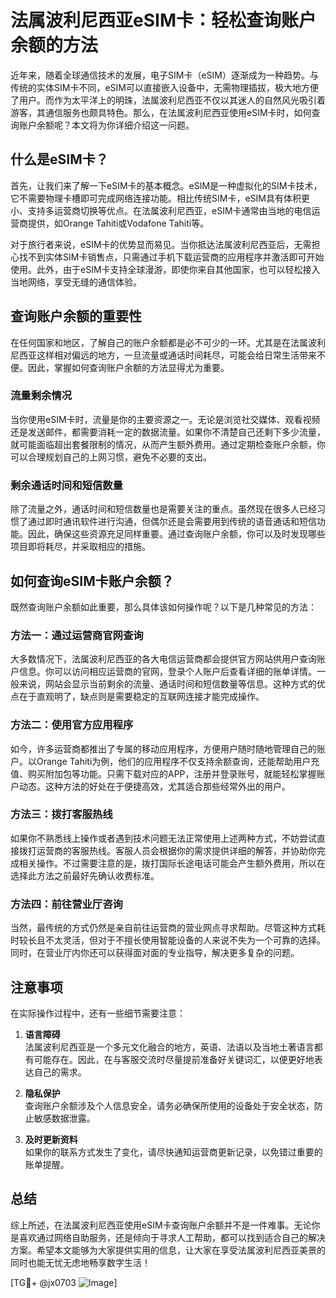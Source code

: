 # 法属波利尼西亚eSIM卡：轻松查询账户余额的方法

近年来，随着全球通信技术的发展，电子SIM卡（eSIM）逐渐成为一种趋势。与传统的实体SIM卡不同，eSIM可以直接嵌入设备中，无需物理插拔，极大地方便了用户。而作为太平洋上的明珠，法属波利尼西亚不仅以其迷人的自然风光吸引着游客，其通信服务也颇具特色。那么，在法属波利尼西亚使用eSIM卡时，如何查询账户余额呢？本文将为你详细介绍这一问题。

## 什么是eSIM卡？

首先，让我们来了解一下eSIM卡的基本概念。eSIM是一种虚拟化的SIM卡技术，它不需要物理卡槽即可完成网络连接功能。相比传统SIM卡，eSIM具有体积更小、支持多运营商切换等优点。在法属波利尼西亚，eSIM卡通常由当地的电信运营商提供，如Orange Tahiti或Vodafone Tahiti等。

对于旅行者来说，eSIM卡的优势显而易见。当你抵达法属波利尼西亚后，无需担心找不到实体SIM卡销售点，只需通过手机下载运营商的应用程序并激活即可开始使用。此外，由于eSIM卡支持全球漫游，即使你来自其他国家，也可以轻松接入当地网络，享受无缝的通信体验。

## 查询账户余额的重要性

在任何国家和地区，了解自己的账户余额都是必不可少的一环。尤其是在法属波利尼西亚这样相对偏远的地方，一旦流量或通话时间耗尽，可能会给日常生活带来不便。因此，掌握如何查询账户余额的方法显得尤为重要。

### 流量剩余情况

当你使用eSIM卡时，流量是你的主要资源之一。无论是浏览社交媒体、观看视频还是发送邮件，都需要消耗一定的数据流量。如果你不清楚自己还剩下多少流量，就可能面临超出套餐限制的情况，从而产生额外费用。通过定期检查账户余额，你可以合理规划自己的上网习惯，避免不必要的支出。

### 剩余通话时间和短信数量

除了流量之外，通话时间和短信数量也是需要关注的重点。虽然现在很多人已经习惯了通过即时通讯软件进行沟通，但偶尔还是会需要用到传统的语音通话和短信功能。因此，确保这些资源充足同样重要。通过查询账户余额，你可以及时发现哪些项目即将耗尽，并采取相应的措施。

## 如何查询eSIM卡账户余额？

既然查询账户余额如此重要，那么具体该如何操作呢？以下是几种常见的方法：

### 方法一：通过运营商官网查询

大多数情况下，法属波利尼西亚的各大电信运营商都会提供官方网站供用户查询账户信息。你可以访问相应运营商的官网，登录个人账户后查看详细的账单详情。一般来说，网站会显示当前剩余的流量、通话时间和短信数量等信息。这种方式的优点在于直观明了，缺点则是需要稳定的互联网连接才能完成操作。

### 方法二：使用官方应用程序

如今，许多运营商都推出了专属的移动应用程序，方便用户随时随地管理自己的账户。以Orange Tahiti为例，他们的应用程序不仅支持余额查询，还能帮助用户充值、购买附加包等功能。只需下载对应的APP，注册并登录账号，就能轻松掌握账户动态。这种方法的好处在于便捷高效，尤其适合那些经常外出的用户。

### 方法三：拨打客服热线

如果你不熟悉线上操作或者遇到技术问题无法正常使用上述两种方式，不妨尝试直接拨打运营商的客服热线。客服人员会根据你的需求提供详细的解答，并协助你完成相关操作。不过需要注意的是，拨打国际长途电话可能会产生额外费用，所以在选择此方法之前最好先确认收费标准。

### 方法四：前往营业厅咨询

当然，最传统的方式仍然是亲自前往运营商的营业网点寻求帮助。尽管这种方式耗时较长且不太灵活，但对于不擅长使用智能设备的人来说不失为一个可靠的选择。同时，在营业厅内你还可以获得面对面的专业指导，解决更多复杂的问题。

## 注意事项

在实际操作过程中，还有一些细节需要注意：

1. **语言障碍**  
   法属波利尼西亚是一个多元文化融合的地方，英语、法语以及当地土著语言都有可能存在。因此，在与客服交流时尽量提前准备好关键词汇，以便更好地表达自己的需求。

2. **隐私保护**  
   查询账户余额涉及个人信息安全，请务必确保所使用的设备处于安全状态，防止敏感数据泄露。

3. **及时更新资料**  
   如果你的联系方式发生了变化，请尽快通知运营商更新记录，以免错过重要的账单提醒。

## 总结

综上所述，在法属波利尼西亚使用eSIM卡查询账户余额并不是一件难事。无论你是喜欢通过网络自助服务，还是倾向于寻求人工帮助，都可以找到适合自己的解决方案。希望本文能够为大家提供实用的信息，让大家在享受法属波利尼西亚美景的同时也能无忧无虑地畅享数字生活！

[TG💪+ @jx0703 ![Image](https://github.com/user-attachments/assets/dbca1d08-cadb-493c-b0ec-ad6f7a83f270)]